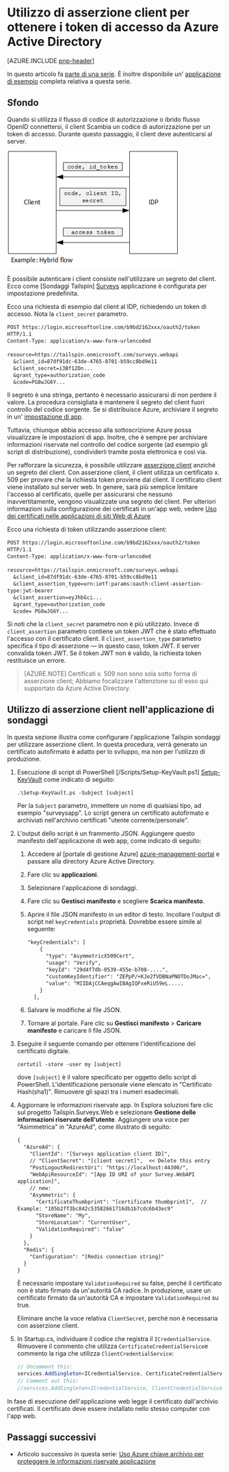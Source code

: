<properties
   pageTitle="Utilizzo di asserzione client per ottenere i token di accesso da Azure Active Directory | Microsoft Azure"
   description="Informazioni su come usare asserzione client per ottenere i token di accesso da Azure Active Directory."
   services=""
   documentationCenter="na"
   authors="MikeWasson"
   manager="roshar"
   editor=""
   tags=""/>

<tags
   ms.service="guidance"
   ms.devlang="dotnet"
   ms.topic="article"
   ms.tgt_pltfrm="na"
   ms.workload="na"
   ms.date="05/23/2016"
   ms.author="mwasson"/>

# <a name="using-client-assertion-to-get-access-tokens-from-azure-ad"></a>Utilizzo di asserzione client per ottenere i token di accesso da Azure Active Directory

[AZURE.INCLUDE [pnp-header](../../includes/guidance-pnp-header-include.md)]

In questo articolo fa [parte di una serie]. È inoltre disponibile un' [applicazione di esempio] completa relativa a questa serie.

## <a name="background"></a>Sfondo

Quando si utilizza il flusso di codice di autorizzazione o ibrido flusso OpenID connettersi, il client Scambia un codice di autorizzazione per un token di accesso. Durante questo passaggio, il client deve autenticarsi al server.

![Segreto del client](media/guidance-multitenant-identity/client-secret.png)

È possibile autenticare i client consiste nell'utilizzare un segreto del client. Ecco come [Sondaggi Tailspin] [ Surveys] applicazione è configurata per impostazione predefinita.

Ecco una richiesta di esempio dal client al IDP, richiedendo un token di accesso. Nota la `client_secret` parametro.

```
POST https://login.microsoftonline.com/b9bd2162xxx/oauth2/token HTTP/1.1
Content-Type: application/x-www-form-urlencoded

resource=https://tailspin.onmicrosoft.com/surveys.webapi
  &client_id=87df91dc-63de-4765-8701-b59cc8bd9e11
  &client_secret=i3Bf12Dn...
  &grant_type=authorization_code
  &code=PG8wJG6Y...
```

Il segreto è una stringa, pertanto è necessario assicurarsi di non perdere il valore. La procedura consigliata è mantenere il segreto del client fuori controllo del codice sorgente. Se si distribuisce Azure, archiviare il segreto in un' [impostazione di app][configure-web-app].

Tuttavia, chiunque abbia accesso alla sottoscrizione Azure possa visualizzare le impostazioni di app. Inoltre, che è sempre per archiviare informazioni riservate nel controllo del codice sorgente (ad esempio gli script di distribuzione), condividerli tramite posta elettronica e così via.

Per rafforzare la sicurezza, è possibile utilizzare [asserzione client] anziché un segreto del client. Con asserzione client, il client utilizza un certificato x. 509 per provare che la richiesta token proviene dal client. Il certificato client viene installato sul server web. In genere, sarà più semplice limitare l'accesso al certificato, quelle per assicurarsi che nessuno inavvertitamente, vengono visualizzate una segreto del client. Per ulteriori informazioni sulla configurazione dei certificati in un'app web, vedere [Uso dei certificati nelle applicazioni di siti Web di Azure][using-certs-in-websites]

Ecco una richiesta di token utilizzando asserzione client:

```
POST https://login.microsoftonline.com/b9bd2162xxx/oauth2/token HTTP/1.1
Content-Type: application/x-www-form-urlencoded

resource=https://tailspin.onmicrosoft.com/surveys.webapi
  &client_id=87df91dc-63de-4765-8701-b59cc8bd9e11
  &client_assertion_type=urn:ietf:params:oauth:client-assertion-type:jwt-bearer
  &client_assertion=eyJhbGci...
  &grant_type=authorization_code
  &code= PG8wJG6Y...
```

Si noti che la `client_secret` parametro non è più utilizzato. Invece di `client_assertion` parametro contiene un token JWT che è stato effettuato l'accesso con il certificato client. Il `client_assertion_type` parametro specifica il tipo di asserzione &mdash; in questo caso, token JWT. Il server convalida token JWT. Se il token JWT non è valido, la richiesta token restituisce un errore.

> [AZURE.NOTE] Certificati x. 509 non sono sola sotto forma di asserzione client; Abbiamo focalizzare l'attenzione su di esso qui supportato da Azure Active Directory.

## <a name="using-client-assertion-in-the-surveys-application"></a>Utilizzo di asserzione client nell'applicazione di sondaggi

In questa sezione illustra come configurare l'applicazione Tailspin sondaggi per utilizzare asserzione client. In questa procedura, verrà generato un certificato autofirmato è adatto per lo sviluppo, ma non per l'utilizzo di produzione.

1. Esecuzione di script di PowerShell [/Scripts/Setup-KeyVault.ps1] [ Setup-KeyVault] come indicato di seguito:

    ```
    .\Setup-KeyVault.ps -Subject [subject]
    ```

    Per la `Subject` parametro, immettere un nome di qualsiasi tipo, ad esempio "surveysapp". Lo script genera un certificato autofirmato e archiviati nell'archivio certificati "utente corrente/personale".

2. L'output dello script è un frammento JSON. Aggiungere questo manifesto dell'applicazione di web app, come indicato di seguito:

    1. Accedere al [portale di gestione Azure] [ azure-management-portal] e passare alla directory Azure Active Directory.

    2. Fare clic su **applicazioni**.

    3. Selezionare l'applicazione di sondaggi.

    4.  Fare clic su **Gestisci manifesto** e scegliere **Scarica manifesto**.

    5.  Aprire il file JSON manifesto in un editor di testo. Incollare l'output di script nel `keyCredentials` proprietà. Dovrebbe essere simile al seguente:

        ```    
        "keyCredentials": [
            {
              "type": "AsymmetricX509Cert",
              "usage": "Verify",
              "keyId": "29d4f7db-0539-455e-b708-....",
              "customKeyIdentifier": "ZEPpP/+KJe2fVDBNaPNOTDoJMac=",
              "value": "MIIDAjCCAeqgAwIBAgIQFxeRiU59eL.....
            }
          ],
         ```

    6.  Salvare le modifiche al file JSON.

    7.  Tornare al portale. Fare clic su **Gestisci manifesto** > **Caricare manifesto** e caricare il file JSON.

3. Eseguire il seguente comando per ottenere l'identificazione del certificato digitale.

    ```
    certutil -store -user my [subject]
    ```

    dove `[subject]` è il valore specificato per oggetto dello script di PowerShell. L'identificazione personale viene elencato in "Certificato Hash(sha1)". Rimuovere gli spazi tra i numeri esadecimali.

4. Aggiornare le informazioni riservate app. In Esplora soluzioni fare clic sul progetto Tailspin.Surveys.Web e selezionare **Gestione delle informazioni riservate dell'utente**. Aggiungere una voce per "Asimmetrica" in "AzureAd", come illustrato di seguito:

    ```
    {
      "AzureAd": {
        "ClientId": "[Surveys application client ID]",
        // "ClientSecret": "[client secret]",  << Delete this entry
        "PostLogoutRedirectUri": "https://localhost:44300/",
        "WebApiResourceId": "[App ID URI of your Survey.WebAPI application]",
        // new:
        "Asymmetric": {
          "CertificateThumbprint": "[certificate thumbprint]",  // Example: "105b2ff3bc842c53582661716db1b7cdc6b43ec9"
          "StoreName": "My",
          "StoreLocation": "CurrentUser",
          "ValidationRequired": "false"
        }
      },
      "Redis": {
        "Configuration": "[Redis connection string]"
      }
    }
    ```

    È necessario impostare `ValidationRequired` su false, perché il certificato non è stato firmato da un'autorità CA radice. In produzione, usare un certificato firmato da un'autorità CA e impostare `ValidationRequired` su true.

    Eliminare anche la voce relativa `ClientSecret`, perché non è necessaria con asserzione client.

5. In Startup.cs, individuare il codice che registra il `ICredentialService`. Rimuovere il commento che utilizza `CertificateCredentialService`e commento la riga che utilizza `ClientCredentialService`:

    ```csharp
    // Uncomment this:
    services.AddSingleton<ICredentialService, CertificateCredentialService>();
    // Comment out this:
    //services.AddSingleton<ICredentialService, ClientCredentialService>();
    ```

In fase di esecuzione dell'applicazione web legge il certificato dall'archivio certificati. Il certificato deve essere installato nello stesso computer con l'app web.

## <a name="next-steps"></a>Passaggi successivi

- Articolo successivo in questa serie: [Uso Azure chiave archivio per proteggere le informazioni riservate applicazione][key vault]


<!-- Links -->
[configure-web-app]: ../app-service-web/web-sites-configure.md
[azure-management-portal]: https://manage.windowsazure.com
[asserzione client]: https://tools.ietf.org/html/rfc7521
[key vault]: guidance-multitenant-identity-keyvault.md
[Setup-KeyVault]: https://github.com/Azure-Samples/guidance-identity-management-for-multitenant-apps/blob/master/scripts/Setup-KeyVault.ps1
[Surveys]: guidance-multitenant-identity-tailspin.md
[using-certs-in-websites]: https://azure.microsoft.com/blog/using-certificates-in-azure-websites-applications/
[parte di una serie]: guidance-multitenant-identity.md
[applicazione di esempio]: https://github.com/Azure-Samples/guidance-identity-management-for-multitenant-apps
